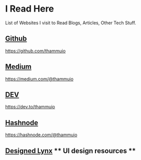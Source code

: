 # I Read Here
List of Websites I visit to Read Blogs, Articles, Other Tech Stuff.

## [Github](https://github.com/)
https://github.com/thammuio

## [Medium](https://medium.com/)
https://medium.com/@thammuio

## [DEV](https://dev.to/)
https://dev.to/thammuio

## [Hashnode](https://hashnode.com/)
https://hashnode.com/@thammuio

## [Designed Lynx](https://www.designerlynx.co/) ** UI design resources **
